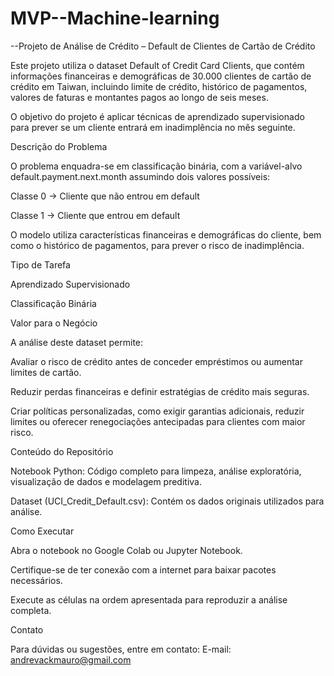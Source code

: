 # MVP--Machine-learning
--Projeto de Análise de Crédito – Default de Clientes de Cartão de Crédito

Este projeto utiliza o dataset Default of Credit Card Clients, que contém informações financeiras e demográficas de 30.000 clientes de cartão de crédito em Taiwan, incluindo limite de crédito, histórico de pagamentos, valores de faturas e montantes pagos ao longo de seis meses.

O objetivo do projeto é aplicar técnicas de aprendizado supervisionado para prever se um cliente entrará em inadimplência no mês seguinte.

Descrição do Problema

O problema enquadra-se em classificação binária, com a variável-alvo default.payment.next.month assumindo dois valores possíveis:

Classe 0 → Cliente que não entrou em default

Classe 1 → Cliente que entrou em default

O modelo utiliza características financeiras e demográficas do cliente, bem como o histórico de pagamentos, para prever o risco de inadimplência.

Tipo de Tarefa

Aprendizado Supervisionado

Classificação Binária

Valor para o Negócio

A análise deste dataset permite:

Avaliar o risco de crédito antes de conceder empréstimos ou aumentar limites de cartão.

Reduzir perdas financeiras e definir estratégias de crédito mais seguras.

Criar políticas personalizadas, como exigir garantias adicionais, reduzir limites ou oferecer renegociações antecipadas para clientes com maior risco.

Conteúdo do Repositório

Notebook Python: Código completo para limpeza, análise exploratória, visualização de dados e modelagem preditiva.

Dataset (UCI_Credit_Default.csv): Contém os dados originais utilizados para análise.

Como Executar

Abra o notebook no Google Colab ou Jupyter Notebook.

Certifique-se de ter conexão com a internet para baixar pacotes necessários.

Execute as células na ordem apresentada para reproduzir a análise completa.

Contato

Para dúvidas ou sugestões, entre em contato:
E-mail: andrevackmauro@gmail.com
